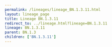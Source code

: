 ```yaml
---
permalink: /lineages/lineage_BN.1.3.11.html
layout: lineage_page
title: Lineage BN.1.3.11
redirect_to: ../lineage.html?lineage=BN.1.3.11
lineage: BN.1.3.11
parent: BN.1.3
children: ['BN.1.3.11']
---
```

